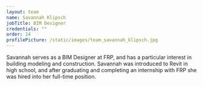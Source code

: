 ```yaml
---
layout: team
name: Savannah Klipsch
jobTitle: BIM Designer
credentials: ""
order: 14
profilePicture: /static/images/team_savannah_klipsch.jpg
---
```

Savannah serves as a BIM Designer at FRP, and has a particular interest in building modeling and construction.  Savannah was introduced to Revit in high school, and after graduating and completing an internship with FRP she was hired into her full-time position.  